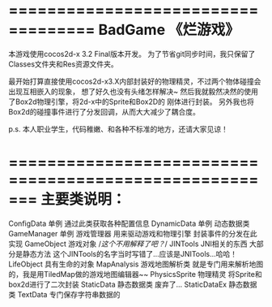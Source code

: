 ===================================
        BadGame 《烂游戏》
===================================
   本游戏使用cocos2d-x 3.2 Final版本开发。
   为了节省git同步时间，我只保留了Classes文件夹和Res资源文件夹。

   最开始打算直接使用cocos2d-x3.X内部封装好的物理精灵，不过两个物体碰撞会出现互相嵌入的现象，
想了好久也没有头绪怎样解决~ 然后我就毅然决然的使用了Box2d物理引擎，将2d-x中的Sprite和Box2D的
刚体进行封装。
   另外我也将Box2d的碰撞事件进行了分发回调，从而大大减少了耦合度。

p.s. 本人职业学生，代码稚嫩、和各种不标准的地方，还请大家见谅！

=======================================================
主要类说明：
=======================================================
ConfigData  单例 通过此类获取各种配置信息
DynamicData  单例 动态数据类
GameManager  单例 游戏管理器 用来驱动游戏和物理引擎 封装事件的分发在此实现
GameObject  游戏对象  /*这个不用解释了吧？*/
JINTools   JNI相关的东西 大部分是静态方法  这个JINTools的名字当时写错了...应该是JNITools...哈哈！
LifeObject    具有生命的对象
MapAnalysis   游戏地图解析类  就是专门用来解析地图的，我是用TiledMap做的游戏地图编辑器~~
PhysicsSprite   物理精灵  将Sprite和box2d进行了二次封装
StaticData    静态数据类 废弃了...
StaticDataEx  静态数据类
TextData   专门保存字符串数据的
